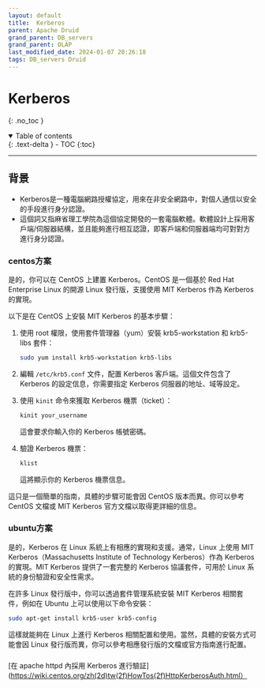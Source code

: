 ```yaml
---
layout: default
title:  Kerberos
parent: Apache Druid
grand_parent: DB_servers
grand_parent: OLAP
last_modified_date: 2024-01-07 20:26:18
tags: DB_servers Druid
---
```


# Kerberos 
{: .no_toc }

<details open markdown="block">
  <summary>
    Table of contents
  </summary>
  {: .text-delta }
- TOC
{:toc}
</details>

---

## 背景

- Kerberos是一種電腦網路授權協定，用來在非安全網路中，對個人通信以安全的手段進行身分認證。
- 這個詞又指麻省理工學院為這個協定開發的一套電腦軟體。軟體設計上採用客戶端/伺服器結構，並且能夠進行相互認證，即客戶端和伺服器端均可對對方進行身分認證。

### centos方案

是的，你可以在 CentOS 上建置 Kerberos。CentOS 是一個基於 Red Hat Enterprise Linux 的開源 Linux 發行版，支援使用 MIT Kerberos 作為 Kerberos 的實現。

以下是在 CentOS 上安裝 MIT Kerberos 的基本步驟：

1. 使用 root 權限，使用套件管理器（yum）安裝 krb5-workstation 和 krb5-libs 套件：

   ```bash
   sudo yum install krb5-workstation krb5-libs
   ```

2. 編輯 `/etc/krb5.conf` 文件，配置 Kerberos 客戶端。這個文件包含了 Kerberos 的設定信息，你需要指定 Kerberos 伺服器的地址、域等設定。

3. 使用 `kinit` 命令來獲取 Kerberos 機票（ticket）：

   ```bash
   kinit your_username
   ```

   這會要求你輸入你的 Kerberos 帳號密碼。

4. 驗證 Kerberos 機票：

   ```bash
   klist
   ```

   這將顯示你的 Kerberos 機票信息。

這只是一個簡單的指南，具體的步驟可能會因 CentOS 版本而異。你可以參考 CentOS 文檔或 MIT Kerberos 官方文檔以取得更詳細的信息。

### ubuntu方案

是的，Kerberos 在 Linux 系統上有相應的實現和支援。通常，Linux 上使用 MIT Kerberos（Massachusetts Institute of Technology Kerberos）作為 Kerberos 的實現。MIT Kerberos 提供了一套完整的 Kerberos 協議套件，可用於 Linux 系統的身份驗證和安全性需求。

在許多 Linux 發行版中，你可以透過套件管理系統安裝 MIT Kerberos 相關套件，例如在 Ubuntu 上可以使用以下命令安裝：

```bash
sudo apt-get install krb5-user krb5-config
```

這樣就能夠在 Linux 上進行 Kerberos 相關配置和使用。當然，具體的安裝方式可能會因 Linux 發行版而異，你可以參考相應發行版的文檔或官方指南進行配置。

### 

[在 apache httpd 內採用 Kerberos 進行驗証](https://wiki.centos.org/zh(2d)tw(2f)HowTos(2f)HttpKerberosAuth.html）
